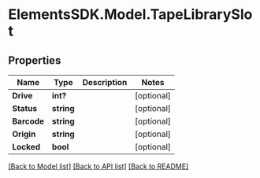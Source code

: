 # ElementsSDK.Model.TapeLibrarySlot

## Properties

Name | Type | Description | Notes
------------ | ------------- | ------------- | -------------
**Drive** | **int?** |  | [optional] 
**Status** | **string** |  | [optional] 
**Barcode** | **string** |  | [optional] 
**Origin** | **string** |  | [optional] 
**Locked** | **bool** |  | [optional] 

[[Back to Model list]](../README.md#documentation-for-models) [[Back to API list]](../README.md#documentation-for-api-endpoints) [[Back to README]](../README.md)

